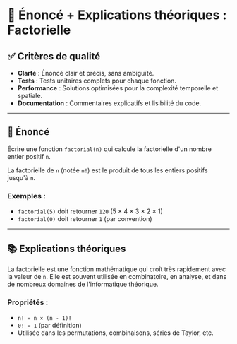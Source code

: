 # 📘 Énoncé + Explications théoriques : Factorielle

## ✅ Critères de qualité

- **Clarté** : Énoncé clair et précis, sans ambiguïté.
- **Tests** : Tests unitaires complets pour chaque fonction.
- **Performance** : Solutions optimisées pour la complexité temporelle et spatiale.
- **Documentation** : Commentaires explicatifs et lisibilité du code.

---

## 📜 Énoncé

Écrire une fonction `factorial(n)` qui calcule la factorielle d'un nombre entier positif `n`.

La factorielle de `n` (notée `n!`) est le produit de tous les entiers positifs jusqu'à `n`.

### Exemples :

- `factorial(5)` doit retourner `120` (5 × 4 × 3 × 2 × 1)
- `factorial(0)` doit retourner `1` (par convention)

---

## 📚 Explications théoriques

La factorielle est une fonction mathématique qui croît très rapidement avec la valeur de `n`. Elle est souvent utilisée en combinatoire, en analyse, et dans de nombreux domaines de l'informatique théorique.

### Propriétés :

- `n! = n × (n - 1)!`
- `0! = 1` (par définition)
- Utilisée dans les permutations, combinaisons, séries de Taylor, etc.

